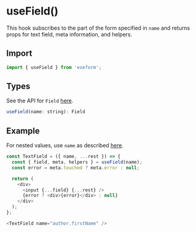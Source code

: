 # useField\(\)

This hook subscribes to the part of the form specified in `name` and returns props for text field, meta information, and helpers.

## Import

```javascript
import { useField } from 'exeform';
```

## **Types**

See the API for `Field` [here](field.md).

```javascript
useField(name: string): Field
```

## Example

For nested values, use `name` as described [here](../guides/nested-structures.md).

```javascript
const TextField = ({ name, ...rest }) => {
  const { field, meta, helpers } = useField(name);
  const error = meta.touched ? meta.error : null;

  return (
    <div>
      <input {...field} {...rest} />
      {error ? <div>{error}</div> : null}
    </div>
  );
};

<TextField name="author.firstName" />
```

